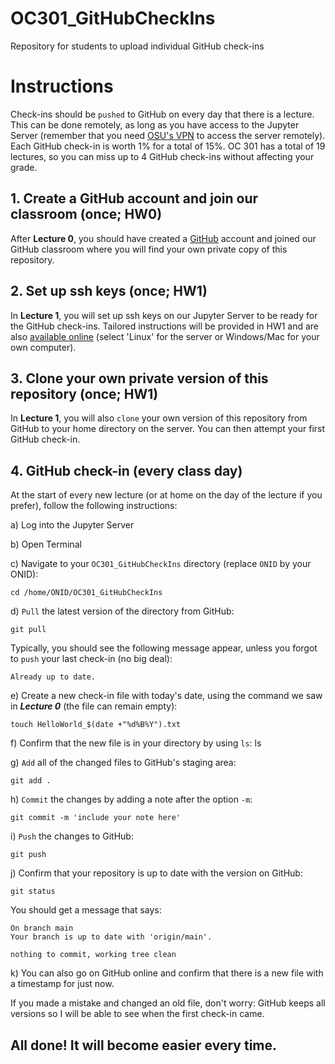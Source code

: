 # OC301_GitHubCheckIns
Repository for students to upload individual GitHub check-ins

# Instructions
Check-ins should be `pushed` to GitHub on every day that there is a lecture. This can be done remotely, as long as you have access to the Jupyter Server (remember that you need [OSU's VPN](https://uit.oregonstate.edu/vpn) to access the server remotely). Each GitHub check-in is worth 1\% for a total of 15\%. OC 301 has a total of 19 lectures, so you can miss up to 4 GitHub check-ins without affecting your grade.

## 1. Create a GitHub account and join our classroom (once; HW0)
After **Lecture 0**, you should have created a [GitHub](https://github.com/) account and joined our GitHub classroom where you will find your own private copy of this repository. 

## 2. Set up ssh keys (once; HW1)
In **Lecture 1**, you will set up ssh keys on our Jupyter Server to be ready for the GitHub check-ins. Tailored instructions will be provided in HW1 and are also [available online](https://docs.github.com/en/authentication/connecting-to-github-with-ssh/generating-a-new-ssh-key-and-adding-it-to-the-ssh-agent) (select 'Linux' for the server or Windows/Mac for your own computer).

## 3. Clone your own private version of this repository (once; HW1)
In **Lecture 1**, you will also `clone` your own version of this repository from GitHub to your home directory on the server. You can then attempt your first GitHub check-in.

## 4. GitHub check-in (every class day)
At the start of every new lecture (or at home on the day of the lecture if you prefer), follow the following instructions:

a) Log into the Jupyter Server

b) Open Terminal

c) Navigate to your `OC301_GitHubCheckIns` directory (replace `ONID` by your ONID):

    cd /home/ONID/OC301_GitHubCheckIns

d) `Pull` the latest version of the directory from GitHub:

    git pull

Typically, you should see the following message appear, unless you forgot to `push` your last check-in (no big deal):

    Already up to date.

e) Create a new check-in file with today's date, using the command we saw in ***Lecture 0*** (the file can remain empty):

    touch HelloWorld_$(date +"%d%B%Y").txt

f) Confirm that the new file is in your directory by using `ls`:
    ls

g) `Add` all of the changed files to GitHub's staging area:

    git add .

h) `Commit` the changes by adding a note after the option `-m`:

    git commit -m 'include your note here'

i) `Push` the changes to GitHub:

    git push

j) Confirm that your repository is up to date with the version on GitHub:

    git status

You should get a message that says:

    On branch main
    Your branch is up to date with 'origin/main'.

    nothing to commit, working tree clean

k) You can also go on GitHub online and confirm that there is a new file with a timestamp for just now.

If you made a mistake and changed an old file, don't worry: GitHub keeps all versions so I will be able to see when the first check-in came.

## All done! It will become easier every time.